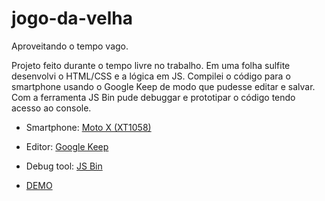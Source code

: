 # jogo-da-velha
Aproveitando o tempo vago.

Projeto feito durante o tempo livre no trabalho.
Em uma folha sulfite desenvolvi o HTML/CSS e a lógica em JS. Compilei o código para o smartphone usando o Google Keep de modo que pudesse editar e salvar.  Com a ferramenta JS Bin pude debuggar e prototipar o código tendo acesso ao console.

* Smartphone: [Moto X (XT1058)](https://pt.m.wikipedia.org/wiki/Moto_X)
* Editor: [Google Keep](https://play.google.com/store/apps/details?id=com.google.android.keep)
* Debug tool: [JS Bin](https://jsbin.com/)

* [DEMO]()
